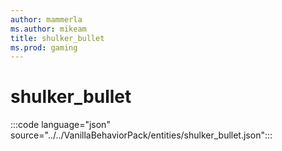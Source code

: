 ```yaml
---
author: mammerla
ms.author: mikeam
title: shulker_bullet
ms.prod: gaming
---
```


# shulker_bullet

:::code language="json" source="../../VanillaBehaviorPack/entities/shulker_bullet.json":::
